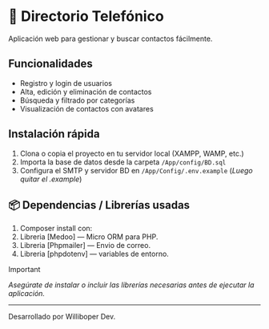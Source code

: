 # 📒 Directorio Telefónico

Aplicación web para gestionar y buscar contactos fácilmente.

## Funcionalidades
- Registro y login de usuarios
- Alta, edición y eliminación de contactos
- Búsqueda y filtrado por categorías
- Visualización de contactos con avatares

## Instalación rápida
1. Clona o copia el proyecto en tu servidor local (XAMPP, WAMP, etc.)
2. Importa la base de datos desde la carpeta `/App/config/BD.sql`
3. Configura el SMTP y servidor BD en `/App/Config/.env.example` (_Luego quitar el .example_)

## 📦 Dependencias / Librerías usadas
1. Composer install con:
2. Libreria [Medoo] — Micro ORM para PHP.
3. Libreria [Phpmailer] — Envio de correo.
4. Libreria [phpdotenv] — variables de entorno.

> [!IMPORTANT]
> _Asegúrate de instalar o incluir las librerías necesarias antes de ejecutar la aplicación._

---
Desarrollado por Williboper Dev.
